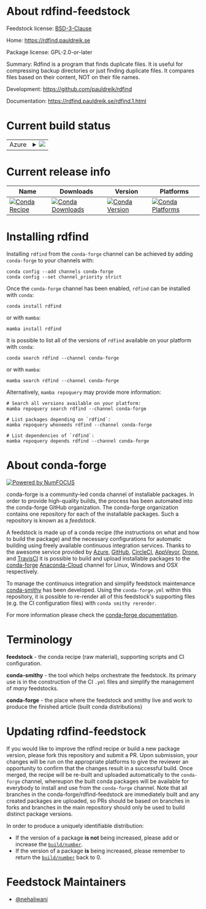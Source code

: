 About rdfind-feedstock
======================

Feedstock license: [BSD-3-Clause](https://github.com/conda-forge/rdfind-feedstock/blob/main/LICENSE.txt)

Home: https://rdfind.pauldreik.se

Package license: GPL-2.0-or-later

Summary: Rdfind is a program that finds duplicate files. It is useful for compressing backup directories or just finding duplicate files. It compares files based on their content, NOT on their file names.

Development: https://github.com/pauldreik/rdfind

Documentation: https://rdfind.pauldreik.se/rdfind.1.html

Current build status
====================


<table>
    
  <tr>
    <td>Azure</td>
    <td>
      <details>
        <summary>
          <a href="https://dev.azure.com/conda-forge/feedstock-builds/_build/latest?definitionId=11082&branchName=main">
            <img src="https://dev.azure.com/conda-forge/feedstock-builds/_apis/build/status/rdfind-feedstock?branchName=main">
          </a>
        </summary>
        <table>
          <thead><tr><th>Variant</th><th>Status</th></tr></thead>
          <tbody><tr>
              <td>linux_64</td>
              <td>
                <a href="https://dev.azure.com/conda-forge/feedstock-builds/_build/latest?definitionId=11082&branchName=main">
                  <img src="https://dev.azure.com/conda-forge/feedstock-builds/_apis/build/status/rdfind-feedstock?branchName=main&jobName=linux&configuration=linux%20linux_64_" alt="variant">
                </a>
              </td>
            </tr><tr>
              <td>osx_64</td>
              <td>
                <a href="https://dev.azure.com/conda-forge/feedstock-builds/_build/latest?definitionId=11082&branchName=main">
                  <img src="https://dev.azure.com/conda-forge/feedstock-builds/_apis/build/status/rdfind-feedstock?branchName=main&jobName=osx&configuration=osx%20osx_64_" alt="variant">
                </a>
              </td>
            </tr>
          </tbody>
        </table>
      </details>
    </td>
  </tr>
</table>

Current release info
====================

| Name | Downloads | Version | Platforms |
| --- | --- | --- | --- |
| [![Conda Recipe](https://img.shields.io/badge/recipe-rdfind-green.svg)](https://anaconda.org/conda-forge/rdfind) | [![Conda Downloads](https://img.shields.io/conda/dn/conda-forge/rdfind.svg)](https://anaconda.org/conda-forge/rdfind) | [![Conda Version](https://img.shields.io/conda/vn/conda-forge/rdfind.svg)](https://anaconda.org/conda-forge/rdfind) | [![Conda Platforms](https://img.shields.io/conda/pn/conda-forge/rdfind.svg)](https://anaconda.org/conda-forge/rdfind) |

Installing rdfind
=================

Installing `rdfind` from the `conda-forge` channel can be achieved by adding `conda-forge` to your channels with:

```
conda config --add channels conda-forge
conda config --set channel_priority strict
```

Once the `conda-forge` channel has been enabled, `rdfind` can be installed with `conda`:

```
conda install rdfind
```

or with `mamba`:

```
mamba install rdfind
```

It is possible to list all of the versions of `rdfind` available on your platform with `conda`:

```
conda search rdfind --channel conda-forge
```

or with `mamba`:

```
mamba search rdfind --channel conda-forge
```

Alternatively, `mamba repoquery` may provide more information:

```
# Search all versions available on your platform:
mamba repoquery search rdfind --channel conda-forge

# List packages depending on `rdfind`:
mamba repoquery whoneeds rdfind --channel conda-forge

# List dependencies of `rdfind`:
mamba repoquery depends rdfind --channel conda-forge
```


About conda-forge
=================

[![Powered by
NumFOCUS](https://img.shields.io/badge/powered%20by-NumFOCUS-orange.svg?style=flat&colorA=E1523D&colorB=007D8A)](https://numfocus.org)

conda-forge is a community-led conda channel of installable packages.
In order to provide high-quality builds, the process has been automated into the
conda-forge GitHub organization. The conda-forge organization contains one repository
for each of the installable packages. Such a repository is known as a *feedstock*.

A feedstock is made up of a conda recipe (the instructions on what and how to build
the package) and the necessary configurations for automatic building using freely
available continuous integration services. Thanks to the awesome service provided by
[Azure](https://azure.microsoft.com/en-us/services/devops/), [GitHub](https://github.com/),
[CircleCI](https://circleci.com/), [AppVeyor](https://www.appveyor.com/),
[Drone](https://cloud.drone.io/welcome), and [TravisCI](https://travis-ci.com/)
it is possible to build and upload installable packages to the
[conda-forge](https://anaconda.org/conda-forge) [Anaconda-Cloud](https://anaconda.org/)
channel for Linux, Windows and OSX respectively.

To manage the continuous integration and simplify feedstock maintenance
[conda-smithy](https://github.com/conda-forge/conda-smithy) has been developed.
Using the ``conda-forge.yml`` within this repository, it is possible to re-render all of
this feedstock's supporting files (e.g. the CI configuration files) with ``conda smithy rerender``.

For more information please check the [conda-forge documentation](https://conda-forge.org/docs/).

Terminology
===========

**feedstock** - the conda recipe (raw material), supporting scripts and CI configuration.

**conda-smithy** - the tool which helps orchestrate the feedstock.
                   Its primary use is in the construction of the CI ``.yml`` files
                   and simplify the management of *many* feedstocks.

**conda-forge** - the place where the feedstock and smithy live and work to
                  produce the finished article (built conda distributions)


Updating rdfind-feedstock
=========================

If you would like to improve the rdfind recipe or build a new
package version, please fork this repository and submit a PR. Upon submission,
your changes will be run on the appropriate platforms to give the reviewer an
opportunity to confirm that the changes result in a successful build. Once
merged, the recipe will be re-built and uploaded automatically to the
`conda-forge` channel, whereupon the built conda packages will be available for
everybody to install and use from the `conda-forge` channel.
Note that all branches in the conda-forge/rdfind-feedstock are
immediately built and any created packages are uploaded, so PRs should be based
on branches in forks and branches in the main repository should only be used to
build distinct package versions.

In order to produce a uniquely identifiable distribution:
 * If the version of a package **is not** being increased, please add or increase
   the [``build/number``](https://docs.conda.io/projects/conda-build/en/latest/resources/define-metadata.html#build-number-and-string).
 * If the version of a package **is** being increased, please remember to return
   the [``build/number``](https://docs.conda.io/projects/conda-build/en/latest/resources/define-metadata.html#build-number-and-string)
   back to 0.

Feedstock Maintainers
=====================

* [@nehaljwani](https://github.com/nehaljwani/)

